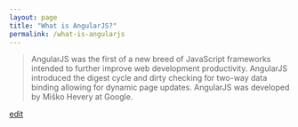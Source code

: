 ```yaml
---
layout: page
title: "What is AngularJS?"
permalink: /what-is-angularjs
---
```


> AngularJS was the first of a new breed of JavaScript frameworks intended to further improve web development productivity. AngularJS introduced the digest cycle and dirty checking for two-way data binding allowing for dynamic page updates. AngularJS was developed by Miško Hevery at Google.

<p class="edit-term"><a href="https://github.com/and-digital/tech-definitions/blob/master/definitions/front-end/angularjs.md">edit</a></p>
